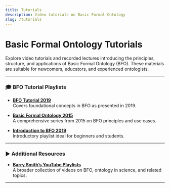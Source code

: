 ```yaml
---
title: Tutorials
description: Video tutorials on Basic Formal Ontology
slug: /tutorials
---
```


# Basic Formal Ontology Tutorials

Explore video tutorials and recorded lectures introducing the principles, structure, and applications of Basic Formal Ontology (BFO). These materials are suitable for newcomers, educators, and experienced ontologists.

---

### 🎓 BFO Tutorial Playlists

- [**BFO Tutorial 2019**](https://www.youtube.com/watch?v=muafRW0bXgw&list=PLyngZgIl3WTj6tWcypTLpCnYXu6o93kD4&pp=0gcJCV8EOCosWNin)  
  Covers foundational concepts in BFO as presented in 2019.

- [**Basic Formal Ontology 2015**](https://www.youtube.com/watch?v=iTNQYyh88-Y&list=PLyngZgIl3WTgpQlxM6mUj8IVz3_ybyICm)  
  A comprehensive series from 2015 on BFO principles and use cases.

- [**Introduction to BFO 2019**](https://www.youtube.com/watch?v=p0buEjR3t8A&list=PLyngZgIl3WTg5f36E7r3W5px_58OOWE5I)  
  Introductory playlist ideal for beginners and students.

---

### ▶️ Additional Resources

- [**Barry Smith’s YouTube Playlists**](https://www.youtube.com/user/hxo3nql/playlists)  
  A broader collection of videos on BFO, ontology in science, and related topics.

---
